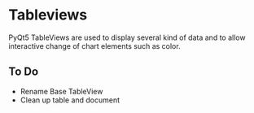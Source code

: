 # Tableviews

PyQt5 TableViews are used to display several kind of data and to allow interactive change of chart elements such as color. 

## To Do

* Rename Base TableView
* Clean up  table and document